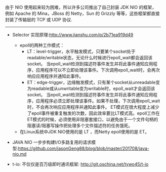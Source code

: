 
由于 NIO 使用起来较为困难，所以许多公司推出了自己封装 JDK NIO 的框架，
例如 Apache 的 Mina，JBoss 的 Netty，Sun 的 Grizzly 等等，这些框架都直接封装了传输层的 TCP 或 UDP 协议.


---

+ Selector 实现原理:<http://www.jianshu.com/p/2b71ea919d49>
    - epoll的两种工作模式：
        + LT：level-trigger，水平触发模式，只要某个socket处于readable/writable状态，无论什么时候进行epoll_wait都会返回该socket。
        当epoll_wait检测到描述符事件发生并将此事件通知应用程序，应用程序可以不立即处理该事件。下次调用epoll_wait时，会再次响应应用程序并通知此事件。
        + ET：edge-trigger，边缘触发模式，只有某个socket从unreadable变为readable或从unwritable变为writable时，epoll_wait才会返回该socket。
        当epoll_wait检测到描述符事件发生并将此事件通知应用程序，应用程序必须立即处理该事件。如果不处理，下次调用epoll_wait时，不会再次响应应用程序并通知此事件。
        ET模式在很大程度上减少了epoll事件被重复触发的次数，因此效率要比LT模式高。epoll工作在ET模式的时候，必须使用非阻塞套接口，以避免由于一个文件句柄的阻塞读/阻塞写操作把处理多个文件描述符的任务饿死。
    - 在Linux系统中JDK NIO使用的是 LT ，而Netty epoll使用的是 ET。    
    
    
+ JAVA NIO 一步步构建I/O多路复用的请求模型:<https://github.com/jasonGeng88/blog/blob/master/201708/java-nio.md>
+ t-io: 不仅仅是百万级即时通讯框架: <http://git.oschina.net/tywo45/t-io>      
  